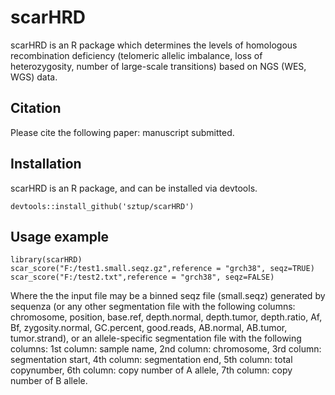 # scarHRD

scarHRD is an R package which determines the levels of homologous recombination deficiency (telomeric allelic imbalance, loss of heterozygosity, number of large-scale transitions) based on NGS (WES, WGS) data.

## Citation

Please cite the following paper: manuscript submitted.


## Installation

scarHRD is an R package, and can be installed via devtools.

```{r}
devtools::install_github('sztup/scarHRD')
```

## Usage example

```{r}
library(scarHRD)
scar_score("F:/test1.small.seqz.gz",reference = "grch38", seqz=TRUE)
scar_score("F:/test2.txt",reference = "grch38", seqz=FALSE)
```

Where the the input file may be a binned seqz file (small.seqz) generated by sequenza (or any other segmentation file with the following columns: chromosome, position, base.ref, depth.normal, depth.tumor, depth.ratio, Af, Bf, zygosity.normal, GC.percent, good.reads, AB.normal, AB.tumor, tumor.strand), or an allele-specific segmentation file with the following columns: 1st column: sample name, 2nd column: chromosome, 3rd column: segmentation start, 4th column: segmentation end, 5th column: total copynumber, 6th column: copy number of A allele, 7th column: copy number of B allele.
